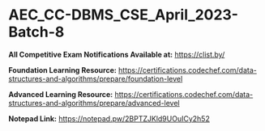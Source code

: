 # AEC_CC-DBMS_CSE_April_2023-Batch-8

**All Competitive Exam Notifications Available at:** https://clist.by/

**Foundation Learning Resource:** https://certifications.codechef.com/data-structures-and-algorithms/prepare/foundation-level

**Advanced Learning Resource:** https://certifications.codechef.com/data-structures-and-algorithms/prepare/advanced-level

**Notepad Link:** https://notepad.pw/2BPTZJKld9UOuICy2h52
